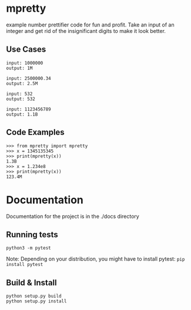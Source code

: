 # mpretty
example number prettifier code for fun and profit.  Take an input of an integer and get rid of the insignificant digits to make it look better.

## Use Cases
```
input: 1000000
output: 1M

input: 2500000.34
output: 2.5M

input: 532
output: 532

input: 1123456789
output: 1.1B
```

## Code Examples

```
>>> from mpretty import mpretty
>>> x = 1345135345
>>> print(mpretty(x))
1.3B
>>> x = 1.234e8
>>> print(mpretty(x))
123.4M
```

# Documentation
Documentation for the project is in the ./docs directory

## Running tests
```
python3 -m pytest
```
Note: Depending on your distribution, you might have to install pytest: `pip install pytest`

## Build & Install
```
python setup.py build
python setup.py install
```
